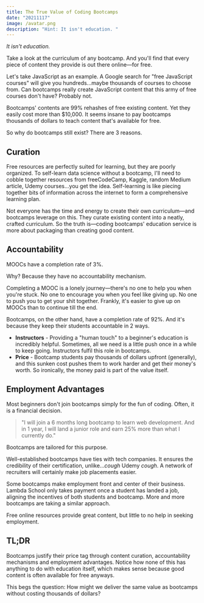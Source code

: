 ```yaml
---
title: The True Value of Coding Bootcamps
date: "20211117"
image: /avatar.png
description: "Hint: It isn't education. "
---
```

*It isn't education.*

Take a look at the curriculum of any bootcamp. And you'll find that every piece of content they provide is out there online—for free.

Let's take JavaScript as an example. A Google search for "free JavaScript courses" will give you hundreds...maybe thousands of courses to choose from. Can bootcamps really create JavaScript content that this army of free courses don't have? Probably not.

Bootcamps' contents are 99% rehashes of free existing content. Yet they easily cost more than $10,000. It seems insane to pay bootcamps thousands of dollars to teach content that's available for free.

So why do bootcamps still exist? There are 3 reasons.

## Curation

Free resources are perfectly suited for learning, but they are poorly organized. To self-learn data science without a bootcamp, I'll need to cobble together resources from freeCodeCamp, Kaggle, random Medium article, Udemy courses...you get the idea. Self-learning is like piecing together bits of information across the internet to form a comprehensive learning plan.

Not everyone has the time and energy to create their own curriculum—and bootcamps leverage on this. They curate existing content into a neatly, crafted curriculum. So the truth is—coding bootcamps' education service is more about packaging than creating good content.

## Accountability

MOOCs have a completion rate of 3%.

Why? Because they have no accountability mechanism.

Completing a MOOC is a lonely journey—there's no one to help you when you're stuck. No one to encourage you when you feel like giving up. No one to push you to get your shit together. Frankly, it's easier to give up on MOOCs than to continue till the end.

Bootcamps, on the other hand, have a completion rate of 92%. And it's because they keep their students accountable in 2 ways.

* **Instructors** - Providing a "human touch" to a beginner's education is incredibly helpful. Sometimes, all we need is a little push once in a while to keep going. Instructors fulfil this role in bootcamps.
* **Price** - Bootcamp students pay thousands of dollars upfront (generally), and this sunken cost pushes them to work harder and get their money's worth. So ironically, the money paid is part of the value itself.

## Employment Advantages

Most beginners don't join bootcamps simply for the fun of coding. Often, it is a financial decision.

> "I will join a 6 months long bootcamp to learn web development. And in 1 year, I will land a junior role and earn 25% more than what I currently do."

Bootcamps are tailored for this purpose.

Well-established bootcamps have ties with tech companies. It ensures the credibility of their certification, unlike...*cough* Udemy *cough*. A network of recruiters will certainly make job placements easier.

Some bootcamps make employment front and center of their business. Lambda School only takes payment once a student has landed a job, aligning the incentives of both students and bootcamp. More and more bootcamps are taking a similar approach.

Free online resources provide great content, but little to no help in seeking employment.

## TL;DR

Bootcamps justify their price tag through content curation, accountability mechanisms and employment advantages. Notice how none of this has anything to do with education itself, which makes sense because good content is often available for free anyways.

This begs the question: How might we deliver the same value as bootcamps without costing thousands of dollars?